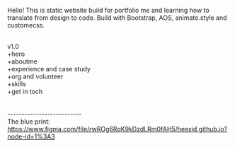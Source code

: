 Hello! This is static website build for portfolio me and learning how to translate from design to code.
Build with Bootstrap, AOS, animate.style and customecss.
<br><br>

v1.0
<br>
+hero <br>
+aboutme <br>
+experience and case study<br>
+org and volunteer<br>
+skills<br>
+get in toch<br>
<br><br>
--------------------------<br>
The blue print: <br>
https://www.figma.com/file/rwROg6RqK9kDzdLRm0fAH5/heexid.github.io?node-id=1%3A3

